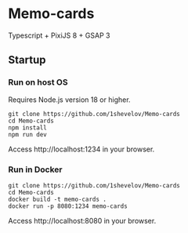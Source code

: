 # Memo-cards
Typescript + PixiJS 8 + GSAP 3

## Startup

### Run on host OS

Requires Node.js version 18 or higher.

```
git clone https://github.com/1shevelov/Memo-cards
cd Memo-cards
npm install
npm run dev
```

Access http://localhost:1234 in your browser.

### Run in Docker

```
git clone https://github.com/1shevelov/Memo-cards
cd Memo-cards
docker build -t memo-cards .
docker run -p 8080:1234 memo-cards
```

Access http://localhost:8080 in your browser.
